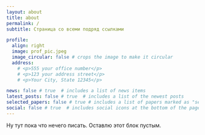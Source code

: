 ```yaml
---
layout: about
title: about
permalink: /
subtitle: Страница со всеми подряд ссылками

profile:
  align: right
  image: prof_pic.jpeg
  image_circular: false # crops the image to make it circular
  address: 
    # <p>555 your office number</p>
    # <p>123 your address street</p>
    # <p>Your City, State 12345</p>

news: false # true  # includes a list of news items
latest_posts: false # true  # includes a list of the newest posts
selected_papers: false # true # includes a list of papers marked as "selected={true}"
social: false # true  # includes social icons at the bottom of the page
---
```


Ну тут пока что нечего писать. Оставлю этот блок пустым.

